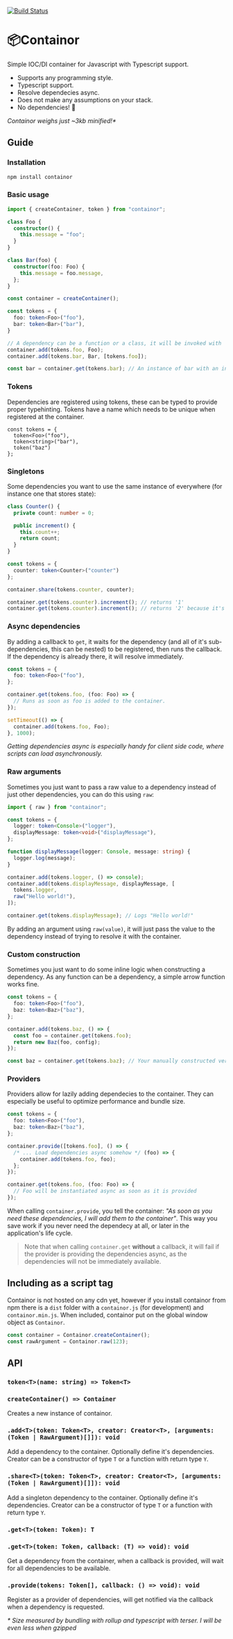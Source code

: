 [![Build Status](https://gitlab.com/ngerritsen/containor/badges/master/pipeline.svg)](https://gitlab.com/ngerritsen/containor/-/commits/master)

# 📦Containor

Simple IOC/DI container for Javascript with Typescript support.

- Supports any programming style.
- Typescript support.
- Resolve dependecies async.
- Does not make any assumptions on your stack.
- No dependencies! 🎂

_Containor weighs just ~3kb minified!\*_

## Guide

### Installation

```bash
npm install containor
```

### Basic usage

```ts
import { createContainer, token } from "containor";

class Foo {
  constructor() {
    this.message = "foo";
  }
}

class Bar(foo) {
  constructor(foo: Foo) {
    this.message = foo.message,
  };
}

const container = createContainer();

const tokens = {
  foo: token<Foo>("foo"),
  bar: token<Bar>("bar"),
}

// A dependency can be a function or a class, it will be invoked with 'new' if possible.
container.add(tokens.foo, Foo);
container.add(tokens.bar, Bar, [tokens.foo]);

const bar = container.get(tokens.bar); // An instance of bar with an instance of Foo as an argument
```

### Tokens

Dependencies are registered using tokens, these can be typed to provide proper typehinting. Tokens have a name which needs to be unique when registered at the container.

```
const tokens = {
  token<Foo>("foo"),
  token<string>("bar"),
  token("baz")
};
```

### Singletons

Some dependencies you want to use the same instance of everywhere (for instance one that stores state):

```ts
class Counter() {
  private count: number = 0;

  public increment() {
    this.count++;
    return count;
  }
}

const tokens = {
  counter: token<Counter>("counter")
};

container.share(tokens.counter, counter);

container.get(tokens.counter).increment(); // returns '1'
container.get(tokens.counter).increment(); // returns '2' because it's the same instance 👍
```

### Async dependencies

By adding a callback to `get`, it waits for the dependency (and all of it's sub-dependencies, this can be nested) to be registered, then runs the callback. If the dependency is already there, it will resolve immediately.

```ts
const tokens = {
  foo: token<Foo>("foo"),
};

container.get(tokens.foo, (foo: Foo) => {
  // Runs as soon as foo is added to the container.
});

setTimeout(() => {
  container.add(tokens.foo, Foo);
}, 1000);
```

_Getting dependencies async is especially handy for client side code, where scripts can load asynchronously._

### Raw arguments

Sometimes you just want to pass a raw value to a dependency instead of just other dependencies, you can do this using `raw`:

```ts
import { raw } from "containor";

const tokens = {
  logger: token<Console>("logger"),
  displayMessage: token<void>("displayMessage"),
};

function displayMessage(logger: Console, message: string) {
  logger.log(message);
}

container.add(tokens.logger, () => console);
container.add(tokens.displayMessage, displayMessage, [
  tokens.logger,
  raw("Hello world!"),
]);

container.get(tokens.displayMessage); // Logs "Hello world!"
```

By adding an argument using `raw(value)`, it will just pass the value to the dependency instead of trying to resolve it with the container.

### Custom construction

Sometimes you just want to do some inline logic when constructing a dependency. As any function can be a dependency, a simple arrow function works fine.

```ts
const tokens = {
  foo: token<Foo>("foo"),
  baz: token<Baz>("baz"),
};

container.add(tokens.baz, () => {
  const foo = container.get(tokens.foo);
  return new Baz(foo, config);
});

const baz = container.get(tokens.baz); // Your manually constructed version of Baz 😎
```

### Providers

Providers allow for lazily adding dependecies to the container. They can especially be useful to optimize performance and bundle size.

```ts
const tokens = {
  foo: token<Foo>("foo"),
  baz: token<Baz>("baz"),
};

container.provide([tokens.foo], () => {
  /* ... Load dependencies async somehow */ (foo) => {
    container.add(tokens.foo, foo);
  };
});

container.get(tokens.foo, (foo: Foo) => {
  // Foo will be instantiated async as soon as it is provided
});
```

When calling `container.provide`, you tell the container: _"As soon as you need these dependencies, I will add them to the container"_. This way you save work if you never need the dependecy at all, or later in the application's life cycle.

> Note that when calling `container.get` **without** a callback, it will fail if the provider is providing the dependencies async, as the dependencies will not be immediately available.

## Including as a script tag

Containor is not hosted on any cdn yet, however if you install containor from npm there is a `dist` folder with a `containor.js` (for development) and `containor.min.js`. When included, containor put on the global window object as `Containor`.

```js
const container = Containor.createContainer();
const rawArgument = Containor.raw(123);
```

## API

### `token<T>(name: string) => Token<T>`

### `createContainer() => Container`

Creates a new instance of containor.

### `.add<T>(token: Token<T>, creator: Creator<T>, [arguments: (Token | RawArgument)[]]): void`

Add a dependency to the container. Optionally define it's dependencies. Creator can be a constructor of type `T` or a function with return type `Y`.

### `.share<T>(token: Token<T>, creator: Creator<T>, [arguments: (Token | RawArgument)[]]): void`

Add a singleton dependency to the container. Optionally define it's dependencies. Creator can be a constructor of type `T` or a function with return type `Y`.

### `.get<T>(token: Token): T`

### `.get<T>(token: Token, callback: (T) => void): void`

Get a dependency from the container, when a callback is provided, will wait for all dependencies to be available.

### `.provide(tokens: Token[], callback: () => void): void`

Register as a provider of dependencies, will get notified via the callback when a dependency is requested.

_\* Size measured by bundling with rollup and typescript with terser. I will be even less when gzipped_
